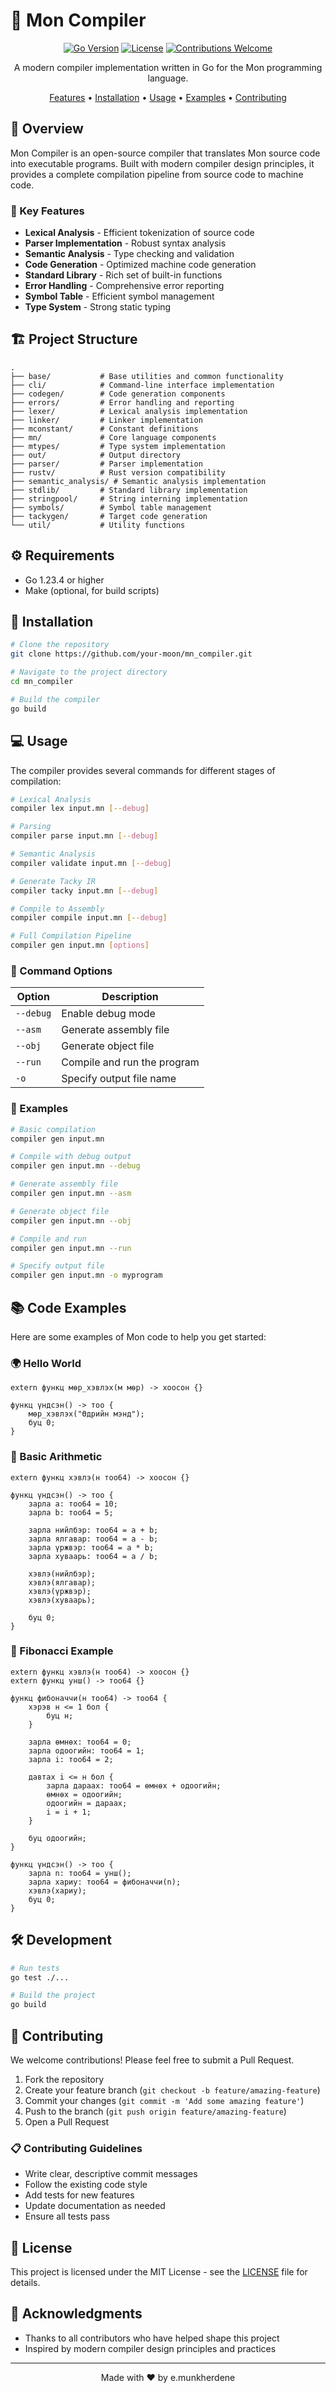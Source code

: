 # 🚀 Mon Compiler

<div align="center">

[![Go Version](https://img.shields.io/badge/Go-1.23.4-blue.svg)](https://golang.org)
[![License](https://img.shields.io/badge/License-MIT-green.svg)](LICENSE)
[![Contributions Welcome](https://img.shields.io/badge/Contributions-Welcome-brightgreen.svg?style=flat)](CONTRIBUTING.md)

A modern compiler implementation written in Go for the Mon programming language.

[Features](#features) • [Installation](#installation) • [Usage](#usage) • [Examples](#code-examples) • [Contributing](#contributing)

</div>

## 📖 Overview

Mon Compiler is an open-source compiler that translates Mon source code into executable programs. Built with modern compiler design principles, it provides a complete compilation pipeline from source code to machine code.

### 🌟 Key Features

- **Lexical Analysis** - Efficient tokenization of source code
- **Parser Implementation** - Robust syntax analysis
- **Semantic Analysis** - Type checking and validation
- **Code Generation** - Optimized machine code generation
- **Standard Library** - Rich set of built-in functions
- **Error Handling** - Comprehensive error reporting
- **Symbol Table** - Efficient symbol management
- **Type System** - Strong static typing

## 🏗️ Project Structure

```
.
├── base/           # Base utilities and common functionality
├── cli/            # Command-line interface implementation
├── codegen/        # Code generation components
├── errors/         # Error handling and reporting
├── lexer/          # Lexical analysis implementation
├── linker/         # Linker implementation
├── mconstant/      # Constant definitions
├── mn/             # Core language components
├── mtypes/         # Type system implementation
├── out/            # Output directory
├── parser/         # Parser implementation
├── rustv/          # Rust version compatibility
├── semantic_analysis/ # Semantic analysis implementation
├── stdlib/         # Standard library implementation
├── stringpool/     # String interning implementation
├── symbols/        # Symbol table management
├── tackygen/       # Target code generation
└── util/           # Utility functions
```

## ⚙️ Requirements

- Go 1.23.4 or higher
- Make (optional, for build scripts)

## 🚀 Installation

```bash
# Clone the repository
git clone https://github.com/your-moon/mn_compiler.git

# Navigate to the project directory
cd mn_compiler

# Build the compiler
go build
```

## 💻 Usage

The compiler provides several commands for different stages of compilation:

```bash
# Lexical Analysis
compiler lex input.mn [--debug]

# Parsing
compiler parse input.mn [--debug]

# Semantic Analysis
compiler validate input.mn [--debug]

# Generate Tacky IR
compiler tacky input.mn [--debug]

# Compile to Assembly
compiler compile input.mn [--debug]

# Full Compilation Pipeline
compiler gen input.mn [options]
```

### 🔧 Command Options

| Option | Description |
|--------|-------------|
| `--debug` | Enable debug mode |
| `--asm` | Generate assembly file |
| `--obj` | Generate object file |
| `--run` | Compile and run the program |
| `-o` | Specify output file name |

### 📝 Examples

```bash
# Basic compilation
compiler gen input.mn

# Compile with debug output
compiler gen input.mn --debug

# Generate assembly file
compiler gen input.mn --asm

# Generate object file
compiler gen input.mn --obj

# Compile and run
compiler gen input.mn --run

# Specify output file
compiler gen input.mn -o myprogram
```

## 📚 Code Examples

Here are some examples of Mon code to help you get started:

### 🌍 Hello World
```mon
extern функц мөр_хэвлэх(м мөр) -> хоосон {}

функц үндсэн() -> тоо {
    мөр_хэвлэх("Өдрийн мэнд");
    буц 0;
}
```

### 🔢 Basic Arithmetic
```mon
extern функц хэвлэ(н тоо64) -> хоосон {}

функц үндсэн() -> тоо {
    зарла a: тоо64 = 10;
    зарла b: тоо64 = 5;
    
    зарла нийлбэр: тоо64 = a + b;
    зарла ялгавар: тоо64 = a - b;
    зарла үржвэр: тоо64 = a * b;
    зарла хуваарь: тоо64 = a / b;
    
    хэвлэ(нийлбэр);
    хэвлэ(ялгавар);
    хэвлэ(үржвэр);
    хэвлэ(хуваарь);
    
    буц 0;
}
```

### 🔄 Fibonacci Example
```mon
extern функц хэвлэ(н тоо64) -> хоосон {}
extern функц унш() -> тоо64 {}

функц фибоначчи(н тоо64) -> тоо64 {
    хэрэв н <= 1 бол {
        буц н;
    }
    
    зарла өмнөх: тоо64 = 0;
    зарла одоогийн: тоо64 = 1;
    зарла i: тоо64 = 2;
    
    давтах i <= н бол {
        зарла дараах: тоо64 = өмнөх + одоогийн;
        өмнөх = одоогийн;
        одоогийн = дараах;
        i = i + 1;
    }
    
    буц одоогийн;
}

функц үндсэн() -> тоо {
    зарла n: тоо64 = унш();
    зарла хариу: тоо64 = фибоначчи(n);
    хэвлэ(хариу);
    буц 0;
}
```

## 🛠️ Development

```bash
# Run tests
go test ./...

# Build the project
go build
```

## 🤝 Contributing

We welcome contributions! Please feel free to submit a Pull Request.

1. Fork the repository
2. Create your feature branch (`git checkout -b feature/amazing-feature`)
3. Commit your changes (`git commit -m 'Add some amazing feature'`)
4. Push to the branch (`git push origin feature/amazing-feature`)
5. Open a Pull Request

### 📋 Contributing Guidelines

- Write clear, descriptive commit messages
- Follow the existing code style
- Add tests for new features
- Update documentation as needed
- Ensure all tests pass

## 📄 License

This project is licensed under the MIT License - see the [LICENSE](LICENSE) file for details.

## 🙏 Acknowledgments

- Thanks to all contributors who have helped shape this project
- Inspired by modern compiler design principles and practices

---

<div align="center">
Made with ❤️ by e.munkherdene
</div> 